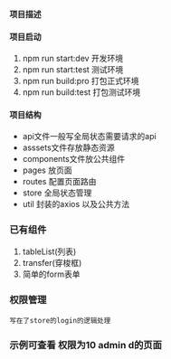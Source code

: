 <!-- **加粗**
*斜体*
***斜体加粗***
~~删除线~~
>引用

>引用

---分隔线

![blockchain](https://ss0.bdstatic.com/70cFvHSh_Q1YnxGkpoWK1HF6hhy/it/
u=702257389,1274025419&fm=27&gp=0.jpg "区块链")

[百度](http://baidu.com)

姓名|技能|排行
--|:--:|--:
刘备|哭|大哥
关羽|打|二哥
张飞|骂|三弟


`daima`

```
function fun(){
    alert('ss')
}
``` -->

<!-- 1. 第一点
2. 第二点
- 第一点
- 第二点 -->

<!-- # h2 -->

**项目描述**

#### 项目启动
1. npm run start:dev  开发环境
2. npm run start:test 测试环境
3. npm run build:pro 打包正式环境
4. npm run build:test 打包测试环境

#### 项目结构
- api文件一般写全局状态需要请求的api
- asssets文件存放静态资源
- components文件放公共组件
- pages 放页面
- routes 配置页面路由
- store 全局状态管理
- util 封装的axios 以及公共方法

### 已有组件
1. tableList(列表)
2. transfer(穿梭框)
3. 简单的form表单


### 权限管理
    写在了store的login的逻辑处理
### 示例可查看 权限为10 admin d的页面
